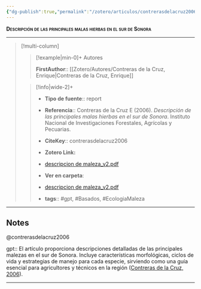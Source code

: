 ```yaml
---
{"dg-publish":true,"permalink":"/zotero/articulos/contrerasdelacruz2006/","title":"Descripción de las principales malas hierbas en el sur de Sonora","tags":["#zotero"]}
---
```



<span style="font-variant:small-caps; font-weight: bold;">Descripción de las principales malas hierbas en el sur de Sonora</span>

---


> [!multi-column]
>
>> [!example|min-0]+ Autores
>> 
>> **FirstAuthor**:: [[Zotero/Autores/Contreras de la Cruz, Enrique\|Contreras de la Cruz, Enrique]]  
 >
>
>> [!info|wide-2]+
>>
>> - **Tipo de fuente**:: report
>> - **Referencia**:: Contreras de la Cruz E (2006). _Descripción de las principales malas hierbas en el sur de Sonora_. Instituto Nacional de Investigaciones Forestales, Agrícolas y Pecuarias.
>> - **CiteKey**:: contrerasdelacruz2006
>> - **Zotero Link:** 
>> - [descripcion de maleza_v2.pdf](zotero://select/library/items/UIHWCD78)
>>
>> - **Ver en carpeta**: 
>> - [descripcion de maleza_v2.pdf](file://J:\OneDrive\Articulos\descripcion%20de%20maleza_v2.pdf)
>> - **tags**:: #gpt, #Basados, #EcologiaMaleza



--- 

## Notes

@contrerasdelacruz2006

gpt:: El artículo proporciona descripciones detalladas de las principales malezas en el sur de Sonora. Incluye características morfológicas, ciclos de vida y estrategias de manejo para cada especie, sirviendo como una guía esencial para agricultores y técnicos en la región ([Contreras de la Cruz, 2006](zotero://select/library/items/K34CLH68)).






---







